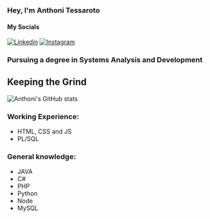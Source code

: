 ### Hey, I'm Anthoni Tessaroto

####    My Socials
[![Linkedin](https://img.shields.io/badge/LinkedIn-0077B5?style=for-the-badge&logo=linkedin&logoColor=white)](https://www.linkedin.com/in/anthoni-t/)
[![Instagram](https://img.shields.io/badge/Instagram-E4405F?style=for-the-badge&logo=instagram&logoColor=white)](https://www.instagram.com/anth.tssm/)


### Pursuing a degree in Systems Analysis and Development
  

## Keeping the Grind
![Anthoni's GitHub stats](https://github-readme-stats.vercel.app/api?username=Atessaroto&show_icons=true&theme=github_dark)


### Working Experience:
- HTML, CSS and JS
- PL/SQL

### General knowledge:
- JAVA
- C#
- PHP
- Python
- Node
- MySQL
